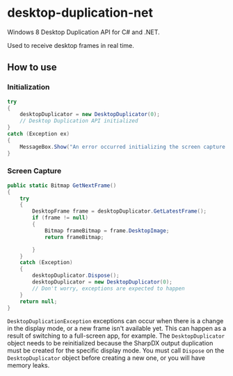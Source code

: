# desktop-duplication-net
Windows 8 Desktop Duplication API for C# and .NET.

Used to receive desktop frames in real time.

## How to use

### Initialization
```csharp
try
{
    desktopDuplicator = new DesktopDuplicator(0);
    // Desktop Duplication API initialized
}
catch (Exception ex)
{
    MessageBox.Show("An error occurred initializing the screen capture module.\nException: \n" + ex.ToString());
}
````
### Screen Capture
```csharp
public static Bitmap GetNextFrame()
{
    try
    {
        DesktopFrame frame = desktopDuplicator.GetLatestFrame();
        if (frame != null)
        {
            Bitmap frameBitmap = frame.DesktopImage;
            return frameBitmap;

        }
    }
    catch (Exception)
    {
        desktopDuplicator.Dispose();
        desktopDuplicator = new DesktopDuplicator(0);
        // Don't worry, exceptions are expected to happen
    }
    return null;
}
```
`DesktopDuplicationException` exceptions can occur when there is a change in the display mode, or a new frame isn't available yet. This can happen as a result of switching to a full-screen app, for example.
The `DesktopDuplicator` object needs to be reinitialized because the SharpDX output duplication must be created for the specific display mode.
You must call `Dispose` on the `DesktopDuplicator` object before creating a new one, or you will have memory leaks.
